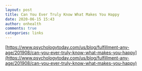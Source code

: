 ```yaml
---
layout: post
title: Can You Ever Truly Know What Makes You Happy
date: 2020-06-15 15:43
author: onhealth
comments: true
categories: links
---
```


[https://www.psychologytoday.com/us/blog/fulfillment-any-age/201908/can-you-ever-truly-know-what-makes-you-happy](https://www.psychologytoday.com/us/blog/fulfillment-any-age/201908/can-you-ever-truly-know-what-makes-you-happy)
